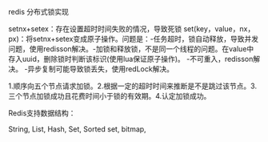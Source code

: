 redis 分布式锁实现

setnx+setex：存在设置超时时间失败的情况，导致死锁 set(key，value，nx，px)：将setnx+setex变成原子操作。问题是：-任务超时，锁自动释放，导致并发问题，使用redisson解决。-加锁和释放锁，不是同一个线程的问题。在value中存入uuid，删除锁时判断该标识(使用lua保证原子操作)。 -不可重入，redisson解决。 -异步复制可能导致锁丢失，使用redLock解决。

1.顺序向五个节点请求加锁。2.根据一定的超时时间来推断是不是跳过该节点。3.三个节点加锁成功且花费时间小于锁的有效期。4.认定加锁成功。

Redis支持数据结构：

String, List, Hash, Set, Sorted set, bitmap,
